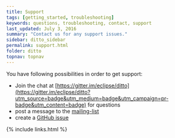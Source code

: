 ```yaml
---
title: Support
tags: [getting_started, troubleshooting]
keywords: questions, troubleshooting, contact, support
last_updated: July 3, 2016
summary: "Contact us for any support issues."
sidebar: ditto_sidebar
permalink: support.html
folder: ditto
topnav: topnav
---
```


You have following possibilities in order to get support:

* Join the chat at [https://gitter.im/eclipse/ditto](https://gitter.im/eclipse/ditto?utm_source=badge&utm_medium=badge&utm_campaign=pr-badge&utm_content=badge) for questions
* post a message to the [mailing-list](https://dev.eclipse.org/mailman/listinfo/ditto-dev)
* create a [GitHub issue](https://github.com/eclipse/ditto/issues)

{% include links.html %}
